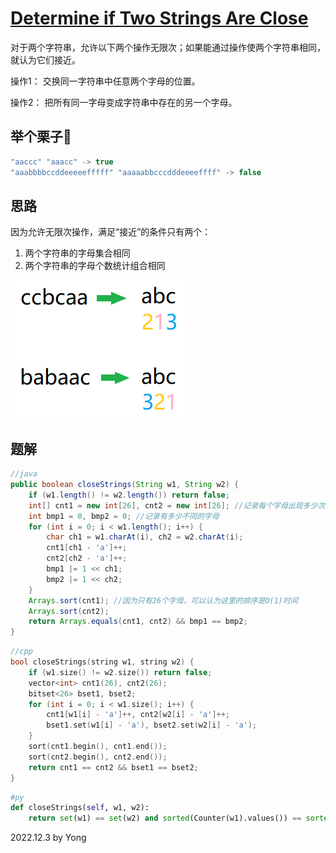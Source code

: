 # [Determine if Two Strings Are Close](https://leetcode.com/problems/determine-if-two-strings-are-close/)

对于两个字符串，允许以下两个操作无限次；如果能通过操作使两个字符串相同，就认为它们接近。

操作1： 交换同一字符串中任意两个字母的位置。

操作2： 把所有同一字母变成字符串中存在的另一个字母。

## 举个栗子🌰
```java
"aaccc" "aaacc" -> true
"aaabbbbccddeeeeefffff" "aaaaabbcccdddeeeeffff" -> false
```

## 思路

因为允许无限次操作，满足“接近”的条件只有两个：

1. 两个字符串的字母集合相同
2. 两个字符串的字母个数统计组合相同

![p1657](/pictures/p1657.jpg)

## 题解

```java
//java
public boolean closeStrings(String w1, String w2) {
    if (w1.length() != w2.length()) return false;
    int[] cnt1 = new int[26], cnt2 = new int[26]; //记录每个字母出现多少次
    int bmp1 = 0, bmp2 = 0; //记录有多少不同的字母
    for (int i = 0; i < w1.length(); i++) {
        char ch1 = w1.charAt(i), ch2 = w2.charAt(i);
        cnt1[ch1 - 'a']++;
        cnt2[ch2 - 'a']++;
        bmp1 |= 1 << ch1;
        bmp2 |= 1 << ch2;
    }
    Arrays.sort(cnt1); //因为只有26个字母，可以认为这里的排序是O(1)时间
    Arrays.sort(cnt2);
    return Arrays.equals(cnt1, cnt2) && bmp1 == bmp2;
}
```

```cpp
//cpp
bool closeStrings(string w1, string w2) {
    if (w1.size() != w2.size()) return false;
    vector<int> cnt1(26), cnt2(26);
    bitset<26> bset1, bset2;
    for (int i = 0; i < w1.size(); i++) {
        cnt1[w1[i] - 'a']++, cnt2[w2[i] - 'a']++;
        bset1.set(w1[i] - 'a'), bset2.set(w2[i] - 'a');
    }
    sort(cnt1.begin(), cnt1.end());
    sort(cnt2.begin(), cnt2.end());
    return cnt1 == cnt2 && bset1 == bset2;
}
```

```py
#py
def closeStrings(self, w1, w2):
    return set(w1) == set(w2) and sorted(Counter(w1).values()) == sorted(Counter(w2).values())
```

2022.12.3 by Yong